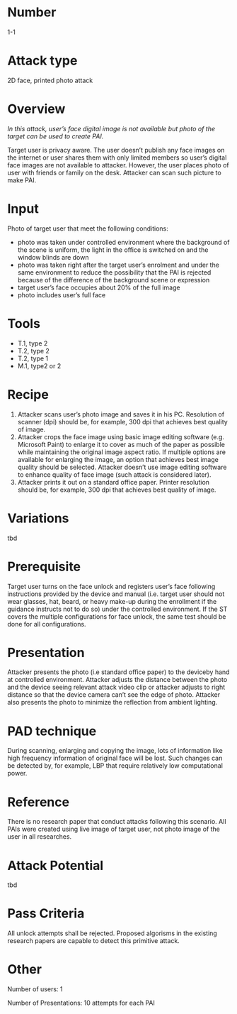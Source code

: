 Number
=======
1-1 

Attack type
===========
2D face, printed photo attack

Overview
========
_In this attack, user’s face digital image is not available but photo of the target can be used to create PAI._

Target user is privacy aware. The user doesn’t publish any face images on the internet or user shares them with only limited members so user’s digital face images are not available to attacker. However, the user places photo of user with friends or family on the desk. Attacker can scan such picture to make PAI.

Input
======
Photo of target user that meet the following conditions:
- photo was taken under controlled environment where the background of the scene is uniform, the light in the office is switched on and the window blinds are down
- photo was taken right after the target user’s enrolment and under the same environment to reduce the possibility that the PAI is rejected because of the difference of the background scene or expression
- target user’s face occupies about 20% of the full image
- photo includes user’s full face

Tools
=====
- T.1, type 2
- T.2, type 2
- T.2, type 1
- M.1, type2 or 2


Recipe
======
1) Attacker scans user’s photo image and saves it in his PC. Resolution of scanner (dpi) should be, for example, 300 dpi that achieves best quality of image.
2) Attacker crops the face image using basic image editing software (e.g. Microsoft Paint) to enlarge it to cover as much of the paper as possible while maintaining the original image aspect ratio. If multiple options are available for enlarging the image, an option that achieves best image quality should be selected. Attacker doesn’t use image editing software to enhance quality of face image (such attack is considered later).
3) Attacker prints it out on a standard office paper. Printer resolution should be, for example, 300 dpi that achieves best quality of image.

Variations
==========
tbd

Prerequisite
============
Target user turns on the face unlock and registers user’s face following instructions provided by the device and manual (i.e. target user should not wear glasses, hat, beard, or heavy make-up during the enrollment if the guidance instructs not to do so) under the controlled environment.
If the ST covers the multiple configurations for face unlock, the same test should be done for all configurations.

Presentation
============
Attacker presents the photo (i.e standard office paper) to the deviceby hand at controlled environment. Attacker adjusts the distance between the photo and the device seeing relevant attack video clip or attacker adjusts to right distance so that the device camera can’t see the edge of photo. Attacker also presents the photo to minimize the reflection from ambient lighting.

PAD technique
=============
During scanning, enlarging and copying the image, lots of information like high frequency information of original face will be lost. Such changes can be detected by, for example, LBP that require relatively low computational power.

Reference
=========
There is no research paper that conduct attacks following this scenario. All PAIs were created using live image of target user, not photo image of the user in all researches.

Attack Potential
================
tbd

Pass Criteria
=============
All unlock attempts shall be rejected. Proposed algorisms in the existing research papers are capable to detect this primitive attack.

Other
=====
Number of users: 1

Number of Presentations: 10 attempts for each PAI

